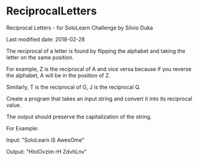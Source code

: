 # ReciprocalLetters
Reciprocal Letters - for SoloLearn Challenge by Silvio Duka

Last modified date: 2018-02-28 


The reciprocal of a letter is found by flipping the alphabet and taking the letter on the same position. 


For example, Z is the reciprocal of A and vice versa because if you reverse the alphabet, A will be in the position of Z. 

Similarly, T is the reciprocal of G, J is the reciprocal Q. 

   
Create a program that takes an input string and convert it into its reciprocal value. 

The output should preserve the capitalization of the string. 

   
For Example: 

Input: "SoloLearn iS AwesOme" 

Output: "HlolOvzim rH ZdvhLnv"
